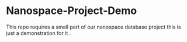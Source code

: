 # Nanospace-Project-Demo
This repo requires a small part of our nanospace database project this is just a demonstration for it .
